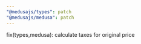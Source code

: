 ```yaml
---
"@medusajs/types": patch
"@medusajs/medusa": patch
---
```


fix(types,medusa): calculate taxes for original price
